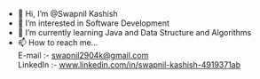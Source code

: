 - 👋 Hi, I’m @Swapnil Kashish
- 👀 I’m interested in Software Development
- 🌱 I’m currently learning Java and Data Structure and Algorithms
- 📫 How to reach me...  
E-mail :- swapnil2904k@gmail.com  
LinkedIn :- www.linkedin.com/in/swapnil-kashish-4919371ab

<!---
Swapnil-Kashish/Swapnil-Kashish is a ✨ special ✨ repository because its `README.md` (this file) appears on your GitHub profile.
You can click the Preview link to take a look at your changes.
--->
